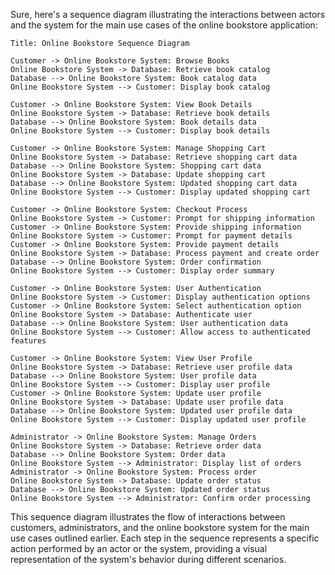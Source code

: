Sure, here's a sequence diagram illustrating the interactions between actors and the system for the main use cases of the online bookstore application:

```
Title: Online Bookstore Sequence Diagram

Customer -> Online Bookstore System: Browse Books
Online Bookstore System -> Database: Retrieve book catalog
Database --> Online Bookstore System: Book catalog data
Online Bookstore System --> Customer: Display book catalog

Customer -> Online Bookstore System: View Book Details
Online Bookstore System -> Database: Retrieve book details
Database --> Online Bookstore System: Book details data
Online Bookstore System --> Customer: Display book details

Customer -> Online Bookstore System: Manage Shopping Cart
Online Bookstore System -> Database: Retrieve shopping cart data
Database --> Online Bookstore System: Shopping cart data
Online Bookstore System -> Database: Update shopping cart
Database --> Online Bookstore System: Updated shopping cart data
Online Bookstore System --> Customer: Display updated shopping cart

Customer -> Online Bookstore System: Checkout Process
Online Bookstore System -> Customer: Prompt for shipping information
Customer -> Online Bookstore System: Provide shipping information
Online Bookstore System -> Customer: Prompt for payment details
Customer -> Online Bookstore System: Provide payment details
Online Bookstore System -> Database: Process payment and create order
Database --> Online Bookstore System: Order confirmation
Online Bookstore System --> Customer: Display order summary

Customer -> Online Bookstore System: User Authentication
Online Bookstore System -> Customer: Display authentication options
Customer -> Online Bookstore System: Select authentication option
Online Bookstore System -> Database: Authenticate user
Database --> Online Bookstore System: User authentication data
Online Bookstore System --> Customer: Allow access to authenticated features

Customer -> Online Bookstore System: View User Profile
Online Bookstore System -> Database: Retrieve user profile data
Database --> Online Bookstore System: User profile data
Online Bookstore System --> Customer: Display user profile
Customer -> Online Bookstore System: Update user profile
Online Bookstore System -> Database: Update user profile data
Database --> Online Bookstore System: Updated user profile data
Online Bookstore System --> Customer: Display updated user profile

Administrator -> Online Bookstore System: Manage Orders
Online Bookstore System -> Database: Retrieve order data
Database --> Online Bookstore System: Order data
Online Bookstore System --> Administrator: Display list of orders
Administrator -> Online Bookstore System: Process order
Online Bookstore System -> Database: Update order status
Database --> Online Bookstore System: Updated order status
Online Bookstore System --> Administrator: Confirm order processing
```

This sequence diagram illustrates the flow of interactions between customers, administrators, and the online bookstore system for the main use cases outlined earlier. Each step in the sequence represents a specific action performed by an actor or the system, providing a visual representation of the system's behavior during different scenarios.
